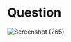# Question

![Screenshot (265)](https://github.com/aradhanayada/PW-assignment1-solution/assets/103102710/0bfa0fb5-1ecd-4840-9ec5-34cd06935b1c)
